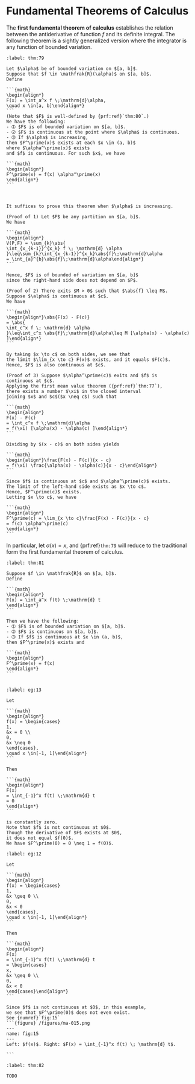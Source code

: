 
```{index} first fundamental theorem of calculus
```
# Fundamental Theorems of Calculus

The **first fundamental theorem of calculus**
establishes the relation between the antiderivative of function $f$
and its definite integral.
The following theorem is a sightly generalized version
where the integrator is any function of bounded variation.


````{prf:theorem}
:label: thm:79

Let $\alpha$ be of bounded variation on $[a, b]$.
Suppose that $f \in \mathfrak{R}(\alpha)$ on $[a, b]$.
Define

```{math}
\begin{align*}
F(x) = \int_a^x f \;\mathrm{d}\alpha,
\quad x \in[a, b]\end{align*}
```
(Note that $F$ is well-defined by {prf:ref}`thm:80`.)
We have the following:
- ➀ $F$ is of bounded variation on $[a, b]$.
- ➁ $F$ is continuous at the point where $\alpha$ is continuous.
- ➂ If $\alpha$ is increasing,
then $F^\prime(x)$ exists at each $x \in (a, b)$
where $\alpha^\prime(x)$ exists
and $f$ is continuous. For such $x$, we have

```{math}
\begin{align*}
F^\prime(x) = f(x) \alpha^\prime(x)
\end{align*}
```


````

````{prf:proof}

It suffices to prove this theorem when $\alpha$ is increasing.

(Proof of 1) Let $P$ be any partition on $[a, b]$.
We have

```{math}
\begin{align*}
V(P,F) = \sum_{k}\abs{
\int_{x_{k-1}}^{x_k} f \; \mathrm{d} \alpha
}\leq\sum_{k}\int_{x_{k-1}}^{x_k}\abs{f}\;\mathrm{d}\alpha
= \int_{a}^{b}\abs{f}\;\mathrm{d}\alpha\end{align*}
```

Hence, $F$ is of bounded of variation on $[a, b]$
since the right-hand side does not depend on $P$.

(Proof of 2) There exits $M > 0$ such that $\abs{f} \leq M$.
Suppose $\alpha$ is continuous at $c$.
We have

```{math}
\begin{align*}\abs{F(x) - F(c)}
= \abs{
\int_c^x f \; \mathrm{d} \alpha
}\leq\int_c^x \abs{f}\;\mathrm{d}\alpha\leq M [\alpha(x) - \alpha(c)
]\end{align*}
```

By taking $x \to c$ on both sides, we see that
the limit $\lim_{x \to c} F(x)$ exists, and it equals $F(c)$.
Hence, $F$ is also continuous at $c$.

(Proof of 3) Suppose $\alpha^\prime(c)$ exits and $f$ is
continuous at $c$.
Applying the first mean value theorem ({prf:ref}`thm:77`),
there exists a number $\xi$ in the closed interval
joining $x$ and $c$($x \neq c$) such that

```{math}
\begin{align*}
F(x) - F(c)
= \int_c^x f \;\mathrm{d}\alpha
= f(\xi) [\alpha(x) - \alpha(c) ]\end{align*}
```

Dividing by $(x - c)$ on both sides yields

```{math}
\begin{align*}\frac{F(x) - F(c)}{x - c}
= f(\xi) \frac{\alpha(x) - \alpha(c)}{x - c}\end{align*}
```

Since $f$ is continuous at $c$ and $\alpha^\prime(c)$ exists.
The limit of the left-hand side exists as $x \to c$.
Hence, $F^\prime(c)$ exists.
Letting $x \to c$, we have

```{math}
\begin{align*}
F^\prime(c) = \lim_{x \to c}\frac{F(x) - F(c)}{x - c}
= f(c) \alpha^\prime(c)
\end{align*}
```

````

In particular, let $\alpha(x) = x$, and {prf:ref}`thm:79`
will reduce to the traditional form the first fundamental
theorem of calculus.


````{prf:theorem} First Fundamental Theorem of Calculus
:label: thm:81

Suppose $f \in \mathfrak{R}$ on $[a, b]$.
Define

```{math}
\begin{align*}
F(x) = \int_a^x f(t) \;\mathrm{d} t
\end{align*}
```

Then we have the following:
- ➀ $F$ is of bounded variation on $[a, b]$.
- ➁ $F$ is continuous on $[a, b]$.
- ➂ If $f$ is continuous at $x \in (a, b)$,
then $F^\prime(x)$ exists and

```{math}
\begin{align*}
F^\prime(x) = f(x)
\end{align*}
```


````

````{prf:example}
:label: eg:13

Let

```{math}
\begin{align*}
f(x) = \begin{cases}
1,
&x = 0 \\
0,
&x \neq 0
\end{cases},
\quad x \in[-1, 1]\end{align*}
```

Then

```{math}
\begin{align*}
F(x)
= \int_{-1}^x f(t) \;\mathrm{d} t
= 0
\end{align*}
```

is constantly zero.
Note that $f$ is not continuous at $0$.
Though the derivative of $F$ exists at $0$,
it does not equal $f(0)$.
We have $F^\prime(0) = 0 \neq 1 = f(0)$.

````

````{prf:example}
:label: eg:12

Let

```{math}
\begin{align*}
f(x) = \begin{cases}
1,
&x \geq 0 \\
0,
&x < 0
\end{cases},
\quad x \in[-1, 1]\end{align*}
```

Then

```{math}
\begin{align*}
F(x)
= \int_{-1}^x f(t) \;\mathrm{d} t
= \begin{cases}
x,
&x \geq 0 \\
0,
&x < 0
\end{cases}\end{align*}
```

Since $f$ is not continuous at $0$, in this example,
we see that $F^\prime(0)$ does not even exist.
See {numref}`fig:15`
```{figure} /figures/ma-015.png
---
name: fig:15
---
Left: $f(x)$. Right: $F(x) = \int_{-1}^x f(t) \; \mathrm{d} t$.

```

````

````{prf:theorem} Second Fundamental Theore of Calculus
:label: thm:82

TODO

````
